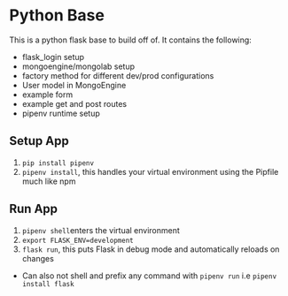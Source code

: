 # Python Base
This is a python flask base to build off of. It contains the following:
- flask_login setup
- mongoengine/mongolab setup
- factory method for different dev/prod configurations
- User model in MongoEngine
- example form
- example get and post routes
- pipenv runtime setup

## Setup App
1. `pip install pipenv`
2. `pipenv install`, this handles your virtual environment using the Pipfile much like npm

## Run App
1. `pipenv shell`enters the virtual environment
2. `export FLASK_ENV=development`
3. `flask run`, this puts Flask in debug mode and automatically reloads on changes

- Can also not shell and prefix any command with `pipenv run` i.e `pipenv install flask`
